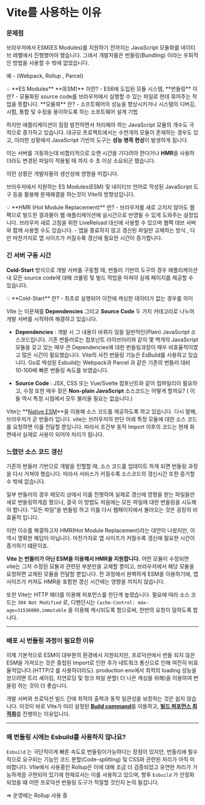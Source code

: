 # Vite를 사용하는 이유

### 문제점

브라우저에서 ESM(ES Modules)를 지원하기 전까지는 JavaScript 모듈화를 네이티브 레벨에서 진행했어야 했습니다. 그래서 개발자들은 번들링(Bundling) 이라는 우회적인 방법을 사용할 수 밖에 없었습니다. 

예 - (Webpack, Rollup , Parcel)

<aside>
💡 **ES Modules**  **(ESM)** 이란?
- ES6에 도입된 모듈 시스템, 
**번들링** 이란? 
- 모듈화된 source code를 브라우저에서 실행할 수 있는 파일로 한데 묶어주는 작업을 뜻합니다.
**모듈화** 란?
- 소프트웨어의 성능을 향상시키거나 시스템의 디버깅, 시험, 통합 및 수정을 용이하도록 하는 소프트웨어 설계 기법

</aside>

하지만 애플리케이션이 점점 발전하면서 처리해야 하는 JavaScript 모듈의 개수도 극적으로 증가하고 있습니다. 대규모 프로젝트에서는 수천개의 모듈이 존재하는 경우도 있고, 이러한 상황에서 JavaScript 기반의 도구는 **성능 병목 현상**이 발생하게 됩니다.

이는 서버를 가동하는데 비합리적으로 오랜 시간을 기다려야 한다거나 **HMR**을 사용하더라도 변경된 파일이 적용될 때 까지 수 초 이상 소요되곤 했습니다.

이런 상황은 개발자들의 생산성에 영향을 미칩니다.

브라우저에서 지원하는 ES Modules(ESM) 및 네이티브 언어로 작성된 JavaScript 도구 등을 활용해 문제해결을 하는것이 Vite의 방향성입니다.

<aside>
💡 **HMR (Hot Module Replacement)** 란?
- 브라우저를 새로 고치지 않아도 웹팩으로 빌드한 결과물이 웹 애플리케이션에 실시간으로 반영될 수 있게 도와주는 설정입니다.  브라우저 새로 고침을 위한 LiveReload 대신에 사용할 수 있으며 웹팩 데브 서버와 함께 사용할 수도 있습니다.
- 앱을 종료하지 않고 갱신된 파일만 교체하는 방식 , 다만 마찬가지로 앱 사이즈가 커질수록 갱신에 필요한 시간이 증가합니다.

</aside>

### 긴 서버 구동 시간

**Cold-Start** 방식으로 개발 서버를 구동할 때, 번들러 기반의 도구의 경우 애플리케이션 내 모든 source code에 대해 크롤링 및 빌드 작업을 마쳐야 실제 페이지를 제공할 수 있습니다.

<aside>
💡 **Cold-Start** 란?
- 최초로 실행되어 이전에 캐싱한 데이터가 없는 경우를 의미

</aside>

VIte 는 이문제를 **Dependencies** 그리고 **Source Code** 두 가지 카테고리로 나누어 개발 서버를 시작하여 해결하고 있습니다.

- **Dependencies** : 개발 시 그 내용이 바뀌지 않을 일반적인(Plain) JavaScript 소스코드입니다.       기존 번들러로는 컴포넌트 라이브러리와 같이 몇 백개의 JavaScript 모듈을 갖고 있는 매우 큰 Dependencies에 대한 번들링과장이 매우 비효율적이였고 많은 시간이 필요했습니다.                 Vite의 사전 번들링 기능은 EsBuild를 사용하고 있습니다. Go로 박성된 Esbuild는 Webpack과 Parcel 과 같은 기존의 번들러 대비 10-100배 빠른 번들링 속도를 보였습니다.

- **Source Code** : JSX, CSS 또는 Vue/Svelte 컴포넌트와 같이 컴파일리이 필요하고, 수정 또한 매우 잦은 **Non-plain JavaScript** 소스코드는 어떻게 할까요? ( 이들 역시 특정 시점에서 모두 불러올 필요는 없습니다.)  

Vite는 **[Native ESM](https://developer.mozilla.org/ko/docs/Web/JavaScript/Guide/Modules)**을 이용해 소스 코드를 제공하도록 하고 있습니다. 다시 말해, 브라우저가 곧 번들러 입니다. vite는 브러우저의 판단 아래 특정 모듈에 대한 소스 코드를 요청하면 이를 전달할 뿐입니다. 따라서 조건부 동적 Import 이후의 코드는 현재 화면에서 실제로 사용이 되어야 처리가 됩니다.

### 느렸던 소스 코드 갱신

기존의 번들러 기반으로 개발을 진핼할 때, 소스 코드를 업데이트 하게 되면 번들링 과정을 다시 거쳐야 했습니다. 따라서 서비스가 커질수록 소스코드의 갱신시간 또한 증가할 수 밖에 없습니다.

일부 번들러의 경우 메모리 상에서 이를 진행하여 실제로 갱신에 영향을 받는 파일들만 새로 번들링하게끔 했으나, 결국 이 방법도 처음에는 모든 파일에 대한 번들링을 시도해야 합니다.  “모든 파일”을 번들링 하고 이를 다시 웹페이지에서 불러오는 것은 굉장히 비효율적 입니다.

이런 이슈를 해결하고자 HMR(Hot Module Replacement)라는 대안이 나왔지만, 이 역시 명확한 해답이 아닙니다.  마찬가지로 앱 사이즈가 커질수록 갱신에 필요한 시간이 증가하기 떄문이죠.

**Vite 는 번들러가 아닌 ESM을 이용해서 HMR을 지원합니다.**  어떤 모듈이 수정되면 vite는 그저 수정된 모듈과 관련된 부분만을 교체할 뿐이고, 브라우저에서 해당 모듈을 요청하면 교체된 모듈을 전달할 뿐입니다. 전 과정에서 완벽하게 ESM을 이용하기에, 앱 사이즈가 커져도 HMR을 포함한 갱신 시간에는 영향을 끼치지 않습니다.

또한 Vite는 HTTP 헤더를 이용해 퍼포먼스를 한단계 높였습니다. 필요에 따라 소스 코드는 
`304 Not Modified` 로, 디펜던시는 `Cache-Control: max-age=31536000,immutable` 을 이용해 캐시되도록 함으로써, 한번의 요청이 덜하도록 합니다.

---

### 배포 시 번들링 과정이 필요한 이유

이제 기본적으로 ESM이 대부분의 환경에서 지원되지만, 프로덕션에서 번들 되지 않은 ESM을 가져오는 것은 중첩된 Import로 인한 추가 네트워크 통신으로 인해 여전히 비효율적입니다.(HTTP/2 를 사용하더라도). production env에서 최적의 loading 성능을 얻으려면 트리 셰이킹, 지연로딩 및 청크 파일 분할( 더 나은 캐싱을 위해)을 이용하여 번들링 하는 것이 더 좋습니다.

개발 서버와 프로덕션 빌드 간에 최적의 출력과 동작 일관성을 보장하는 것은 쉽지 않습니다. 이것이 바로 VIte가 미리 설정된 [**Build command**](https://vitejs-kr.github.io/guide/build.html)를 이용하고, [**빌드 퍼포먼스 최적화**](https://vitejs-kr.github.io/guide/features.html#build-optimizations)를 진행하는 이유입니다.

---

### 왜 번들링 시에는 Esbuild를 사용하지 않나요?

`Esbuild` 는 극단적이게 빠른 속도로 번들링이가능하다는 장점이 있지만, 번들리에 필수적으로 요구되는 기능인 코드 분할(Code-splitting) 및 CSS와 관련된 처리가 아직 미비합니다. VIte에서 사용중인 Rollup은 이에 대해 조금 더 검증되었고 유연한 처리가 가능하게끔 구현되어 있기에 현재로서는 이를 사용하고 있으며, 향후 `Esbuild` 가 안정화 되었을 떄 어떤 프로덕션 번들링 도구가 적절할 것인지 논의 될겁니다.

⇒ 운영에는 Rollup 사용 중